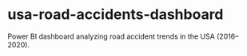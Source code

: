 # usa-road-accidents-dashboard
Power BI dashboard analyzing road accident trends in the USA (2016–2020).

